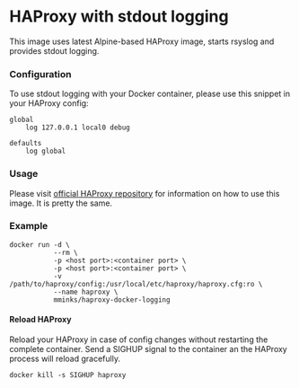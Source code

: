 HAProxy with stdout logging
=====

This image uses latest Alpine-based HAProxy image, starts rsyslog and provides stdout logging.

### Configuration

To use stdout logging with your Docker container, please use this snippet in your HAProxy config:

```
global
    log 127.0.0.1 local0 debug

defaults
    log global
```

### Usage

Please visit [official HAProxy repository](https://hub.docker.com/_/haproxy/) for information on how to use this image. It is pretty the same.

### Example

```
docker run -d \
           --rm \
           -p <host port>:<container port> \
           -p <host port>:<container port> \
           -v /path/to/haproxy/config:/usr/local/etc/haproxy/haproxy.cfg:ro \
           --name haproxy \
           mminks/haproxy-docker-logging
```

#### Reload HAProxy

Reload your HAProxy in case of config changes without restarting the complete container. Send a SIGHUP signal to the container an the HAProxy process will reload gracefully.

```
docker kill -s SIGHUP haproxy
```

